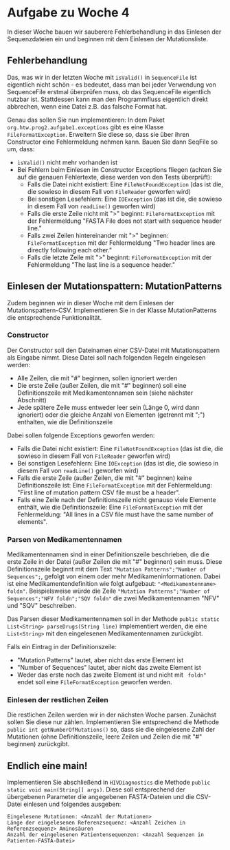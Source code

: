 # Aufgabe zu Woche 4

In dieser Woche bauen wir sauberere Fehlerbehandlung in das Einlesen der Sequenzdateien ein und beginnen mit dem Einlesen der Mutationsliste.

## Fehlerbehandlung

Das, was wir in der letzten Woche mit ```isValid()``` in ```SequenceFile``` ist eigentlich nicht schön - es bedeutet, dass man bei jeder Verwendung von SequenceFile erstmal überprüfen muss, ob das SequenceFile eigentlich nutzbar ist. Stattdessen kann man den Programmfluss eigentlich direkt abbrechen, wenn eine Datei z.B. das falsche Format hat.

Genau das sollen Sie nun implementieren: In dem Paket ```org.htw.prog2.aufgabe1.exceptions``` gibt es eine Klasse ```FileFormatException```. Erweitern Sie diese so, dass sie über ihren Constructor eine Fehlermeldung nehmen kann. Bauen Sie dann SeqFile so um, dass:

* ```isValid()``` nicht mehr vorhanden ist
* Bei Fehlern beim Einlesen im Constructor Exceptions fliegen (achten Sie auf die genauen Fehlertexte, diese werden von den Tests überprüft):
    * Falls die Datei nicht existiert: Eine ```FileNotFoundException``` (das ist die, die sowieso in diesem Fall von ```FileReader``` geworfen wird)
    * Bei sonstigen Lesefehlern: Eine ```IOException``` (das ist die, die sowieso in diesem Fall von ```readLine()``` geworfen wird)
    * Falls die erste Zeile nicht mit ">" beginnt: ```FileFormatException``` mit der Fehlermeldung "FASTA File does not start with sequence header line."
    * Falls zwei Zeilen hintereinander mit ">" beginnen: ```FileFormatException``` mit der Fehlermeldung "Two header lines are directly following each other." 
    * Falls die letzte Zeile mit ">" beginnt: ```FileFormatException``` mit der Fehlermeldung "The last line is a sequence header." 
    
## Einlesen der Mutationspattern: MutationPatterns

Zudem beginnen wir in dieser Woche mit dem Einlesen der Mutationspattern-CSV. Implementieren Sie in der Klasse MutationPatterns die entsprechende Funktionalität.

### Constructor 

Der Constructor soll den Dateinamen einer CSV-Datei mit Mutationspattern als Eingabe nimmt. Diese Datei soll nach folgenden Regeln eingelesen werden:
* Alle Zeilen, die mit "#" beginnen, sollen ignoriert werden
* Die erste Zeile (außer Zeilen, die mit "#" beginnen) soll eine Definitionszeile mit Medikamentennamen sein (siehe nächster Abschnitt)
* Jede spätere Zeile muss entweder leer sein (Länge 0, wird dann ignoriert) oder die gleiche Anzahl von Elementen (getrennt mit ";") enthalten, wie die Definitionszeile

Dabei sollen folgende Exceptions geworfen werden:
* Falls die Datei nicht existiert: Eine ```FileNotFoundException``` (das ist die, die sowieso in diesem Fall von ```FileReader``` geworfen wird)
* Bei sonstigen Lesefehlern: Eine ```IOException``` (das ist die, die sowieso in diesem Fall von ```readLine()``` geworfen wird)
* Falls die erste Zeile (außer Zeilen, die mit "#" beginnen) keine Definitionszeile ist: Eine ```FileFormatException``` mit der Fehlermeldung: "First line of mutation pattern CSV file must be a header".
* Falls eine Zeile nach der Definitionszeile nicht genauso viele Elemente enthält, wie die Definitionszeile: Eine ```FileFormatException``` mit der Fehlermeldung: "All lines in a CSV file must have the same number of elements".


### Parsen von Medikamentennamen

Medikamentennamen sind in einer Definitionszeile beschrieben, die die erste Zeile in der Datei (außer Zeilen die mit "#" beginnen) sein muss. Diese Definitionszeile beginnt mit dem Text ```"Mutation Patterns";"Number of Sequences";```, gefolgt von einem oder mehr Medikameninformationen. Dabei ist eine Medikamentendefinition wie folgt aufgebaut: ```"<Medikamentenname> foldn"```. Beispielsweise würde die Zeile ```"Mutation Patterns";"Number of Sequences";"NFV foldn";"SQV foldn"``` die zwei Medikamentennamen "NFV" und "SQV" beschreiben.

Das Parsen dieser Medikamentennamen soll in der Methode ```public static List<String> parseDrugs(String line)``` implementiert werden, die eine ```List<String>``` mit den eingelesenen Medikamentennamen zurückgibt.

Falls ein Eintrag in der Definitionszeile:
* "Mutation Patterns" lautet, aber nicht das erste Element ist
* "Number of Sequences" lautet, aber nicht das zweite Element ist
* Weder das erste noch das zweite Element ist und nicht mit ``` foldn"``` endet
soll eine ```FileFormatException``` geworfen werden.

### Einlesen der restlichen Zeilen

Die restlichen Zeilen werden wir in der nächsten Woche parsen. Zunächst sollen Sie diese nur zählen. Implementieren Sie entsprechend die Methode ```public int getNumberOfMutations()``` so, dass sie die eingelesene Zahl der Mutationen (ohne Definitionszeile, leere Zeilen und Zeilen die mit "#" beginnen) zurückgibt. 

## Endlich eine main!

Implementieren Sie abschließend in ```HIVDiagnostics``` die Methode ```public static void main(String[] args)```. Diese soll entsprechend der übergebenen Parameter die angegebenen FASTA-Dateien und die CSV-Datei einlesen und folgendes ausgeben:

```text
Eingelesene Mutationen: <Anzahl der Mutationen>
Länge der eingelesenen Referenzsequenz: <Anzahl Zeichen in Referenzsequenz> Aminosäuren
Anzahl der eingelesenen Patientensequenzen: <Anzahl Sequenzen in Patienten-FASTA-Datei>
```